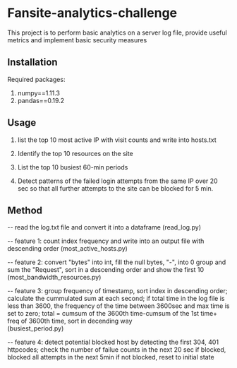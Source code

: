 # Fansite-analytics-challenge

This project is to perform basic analytics on a server log file, provide useful metrics and implement basic security measures

## Installation

Required packages:
1. numpy==1.11.3
2. pandas==0.19.2

## Usage


1. list the top 10 most active IP with visit counts and write into hosts.txt

2. Identify the top 10 resources on the site 
   
3. List the top 10 busiest 60-min periods

4. Detect patterns of the failed login attempts from the same IP over 20 sec so that all further attempts to the site can be blocked for 5 min.


## Method

-- read the log.txt file and convert it into a dataframe (read_log.py)

-- feature 1: count index frequency and write into an output file with descending order (most_active_hosts.py)

-- feature 2: convert "bytes" into int, fill the null bytes, "-", into 0
              group and sum the "Request", sort in a descending order and show the first 10 
              (most_bandwidth_resources.py)

-- feature 3: group frequency of timestamp, sort index in descending order; calculate the cummulated sum at each second;
              if total time in the log file is less than 3600, the frequency of the time between 3600sec and max time is set to zero;
              total = cumsum of the 3600th time-cumsum of the 1st time+ freq of 3600th time, sort in decending way  
              (busiest_period.py)

-- feature 4: detect potential blocked host by detecting the first 304, 401 httpcodes;
              check the number of failue counts in the next 20 sec
              if blocked, blocked all attempts in the next 5min
              if not blocked, reset to initial state
